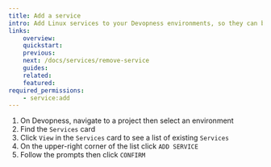 ```yaml
---
title: Add a service
intro: Add Linux services to your Devopness environments, so they can be easily managed and linked to all servers and applications that depend on them.
links:
    overview:
    quickstart:
    previous:
    next: /docs/services/remove-service
    guides:
    related:
    featured:
required_permissions:
    - service:add
---
```


1. On Devopness, navigate to a project then select an environment
1. Find the `Services` card
1. Click `View` in the `Services` card to see a list of existing `Services`
1. On the upper-right corner of the list click `ADD SERVICE`
1. Follow the prompts then click `CONFIRM`
